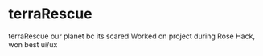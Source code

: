 # terraRescue
terraRescue our planet bc its scared
Worked on project during Rose Hack, won best ui/ux
